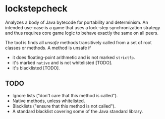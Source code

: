 # lockstepcheck #

Analyzes a body of Java bytecode for portability and determinism. An intended use-case is a game that uses a lock-step synchronization strategy and thus requires core game logic to behave exactly the same on all peers.

The tool is finds all _unsafe_ methods transitively called from a set of root classes or methods. A method is unsafe if

* it does floating-point arithmetic and is not marked `strictfp`.
* it's marked `native` and is not whitelisted [TODO].
* it's blacklisted [TODO].

## TODO ##

* Ignore lists ("don't care that this method is called").
* Native methods, unless whitelisted.
* Blacklists ("ensure that this method is not called").
* A standard blacklist covering some of the Java standard library.
